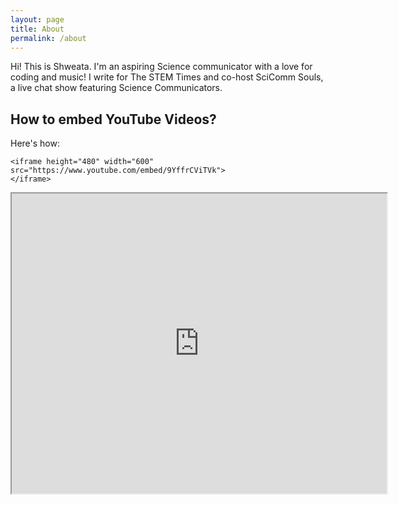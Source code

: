 ```yaml
---
layout: page
title: About
permalink: /about
---
```


Hi! This is Shweata. I'm an aspiring Science communicator with a love for coding and music! I write for The STEM Times and co-host SciComm Souls, a live chat show featuring Science Communicators. 

## How to embed YouTube Videos?
Here's how: 

```
<iframe height="480" width="600"  
src="https://www.youtube.com/embed/9YffrCViTVk">
</iframe>
```
<iframe height="480" width="600"  
src="https://www.youtube.com/embed/9YffrCViTVk">
</iframe>
